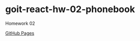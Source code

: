 # goit-react-hw-02-phonebook

Homework 02

[GitHub Pages](https://imartete.github.io/goit-react-hw-02-phonebook/)
